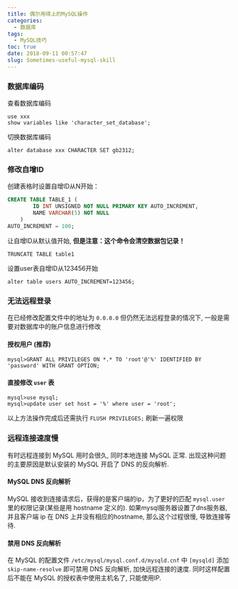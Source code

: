 ```yaml
---
title: 偶尔用得上的MySQL操作
categories:
  - 数据库
tags:
  - MySQL技巧
toc: true
date: 2018-09-11 00:57:47
slug: Sometimes-useful-mysql-skill
---
```


### 数据库编码
查看数据库编码
```
use xxx
show variables like 'character_set_database';
```

切换数据库编码
```
alter database xxx CHARACTER SET gb2312;
```

### 修改自增ID
创建表格时设置自增ID从N开始：
```SQL
CREATE TABLE TABLE_1 (
        ID INT UNSIGNED NOT NULL PRIMARY KEY AUTO_INCREMENT,
        NAME VARCHAR(5) NOT NULL 
    )
AUTO_INCREMENT = 100;
```

让自增ID从默认值开始, **但是注意：这个命令会清空数据包记录！**
```
TRUNCATE TABLE table1
```

设置user表自增ID从123456开始
```
alter table users AUTO_INCREMENT=123456;
```

### 无法远程登录
在已经修改配置文件中的地址为 `0.0.0.0` 但仍然无法远程登录的情况下, 一般是需要对数据库中的账户信息进行修改

#### 授权用户 (推荐)
```
mysql>GRANT ALL PRIVILEGES ON *.* TO 'root'@'%' IDENTIFIED BY 'password' WITH GRANT OPTION;
```

#### 直接修改 `user` 表
```
mysql>use mysql;
mysql>update user set host = '%' where user = 'root';
```

以上方法操作完成后还需执行 `FLUSH PRIVILEGES;` 刷新一遍权限

### 远程连接速度慢
有时远程连接到 MySQL 用时会很久, 同时本地连接 MySQL 正常. 出现这种问题的主要原因是默认安装的 MySQL 开启了 DNS 的反向解析.

#### MySQL DNS 反向解析
MySQL 接收到连接请求后，获得的是客户端的ip，为了更好的匹配 `mysql.user` 里的权限记录(某些是用 hostname 定义的).
 如果mysql服务器设置了dns服务器, 并且客户端 ip 在 DNS 上并没有相应的hostname, 那么这个过程很慢, 导致连接等待.

#### 禁用 DNS 反向解析
在 MySQL 的配置文件 `/etc/mysql/mysql.conf.d/mysqld.cnf` 中 `[mysqld]` 添加 `skip-name-resolve` 即可禁用 DNS 反向解析, 加快远程连接的速度. 同时这样配置后不能在 MySQL 的授权表中使用主机名了, 只能使用IP.
